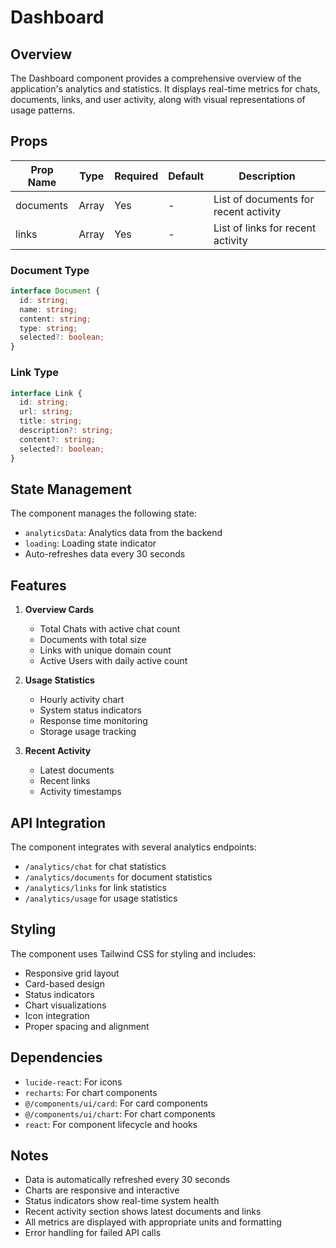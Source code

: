 # Dashboard

## Overview
The Dashboard component provides a comprehensive overview of the application's analytics and statistics. It displays real-time metrics for chats, documents, links, and user activity, along with visual representations of usage patterns.

## Props
| Prop Name | Type | Required | Default | Description |
|-----------|------|----------|---------|-------------|
| documents | Array<Document> | Yes | - | List of documents for recent activity |
| links | Array<Link> | Yes | - | List of links for recent activity |

### Document Type
```typescript
interface Document {
  id: string;
  name: string;
  content: string;
  type: string;
  selected?: boolean;
}
```

### Link Type
```typescript
interface Link {
  id: string;
  url: string;
  title: string;
  description?: string;
  content?: string;
  selected?: boolean;
}
```

## State Management
The component manages the following state:
- `analyticsData`: Analytics data from the backend
- `loading`: Loading state indicator
- Auto-refreshes data every 30 seconds

## Features
1. **Overview Cards**
   - Total Chats with active chat count
   - Documents with total size
   - Links with unique domain count
   - Active Users with daily active count

2. **Usage Statistics**
   - Hourly activity chart
   - System status indicators
   - Response time monitoring
   - Storage usage tracking

3. **Recent Activity**
   - Latest documents
   - Recent links
   - Activity timestamps

## API Integration
The component integrates with several analytics endpoints:
- `/analytics/chat` for chat statistics
- `/analytics/documents` for document statistics
- `/analytics/links` for link statistics
- `/analytics/usage` for usage statistics

## Styling
The component uses Tailwind CSS for styling and includes:
- Responsive grid layout
- Card-based design
- Status indicators
- Chart visualizations
- Icon integration
- Proper spacing and alignment

## Dependencies
- `lucide-react`: For icons
- `recharts`: For chart components
- `@/components/ui/card`: For card components
- `@/components/ui/chart`: For chart components
- `react`: For component lifecycle and hooks

## Notes
- Data is automatically refreshed every 30 seconds
- Charts are responsive and interactive
- Status indicators show real-time system health
- Recent activity section shows latest documents and links
- All metrics are displayed with appropriate units and formatting
- Error handling for failed API calls 